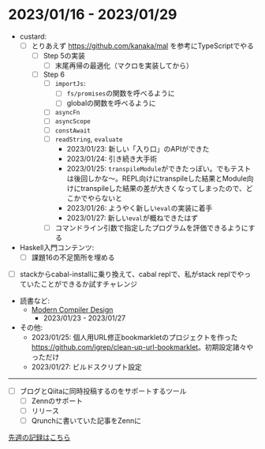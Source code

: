 # 2023/01/16 - 2023/01/29

- custard:
    - [ ] とりあえず <https://github.com/kanaka/mal> を参考にTypeScriptでやる
        - [ ] Step 5の実装
            - [ ] 末尾再帰の最適化（マクロを実装してから）
        - [ ] Step 6
            - [ ] `importJs`:
                - [ ] `fs/promises`の関数を呼べるように
                - [ ] globalの関数を呼べるように
            - [ ] `asyncFn`
            - [ ] `asyncScope`
            - [ ] `constAwait`
            - [ ] `readString`, `evaluate`
                - 2023/01/23: 新しい「入り口」のAPIができた
                - 2023/01/24: 引き続き大手術
                - 2023/01/25: `transpileModule`ができたっぽい。でもテストは後回しかな～。REPL向けにtranspileした結果とModule向けにtranspileした結果の差が大きくなってしまったので、どこかでやらないと
                - 2023/01/26: ようやく新しい`eval`の実装に着手
                - 2023/01/27: 新しい`eval`が概ねできたはず
            - [ ] コマンドライン引数で指定したプログラムを評価できるようにする
- Haskell入門コンテンツ:
    - [ ] 課題16の不足箇所を埋める
- [ ] stackからcabal-installに乗り換えて、cabal replで、私がstack replでやっていたことができるか試すチャレンジ
- 読書など:
    - [Modern Compiler Design](https://www.springer.com/jp/book/9781461446989)
        - 2023/01/23 - 2023/01/27
- その他:
    - 2023/01/25: 個人用URL修正bookmarkletのプロジェクトを作った <https://github.com/igrep/clean-up-url-bookmarklet>。初期設定諸々やっただけ
    - 2023/01/27: ビルドスクリプト設定

------

- [ ] ブログとQiitaに同時投稿するのをサポートするツール
    - [ ] Zennのサポート
    - [ ] リリース
    - [ ] Qrunchに書いていた記事をZennに

[先週の記録はこちら](https://github.com/igrep/daily-commits/blob/5f974508722fa2a24ce80db2e1449b5904c5ef28/yesterday.md)
